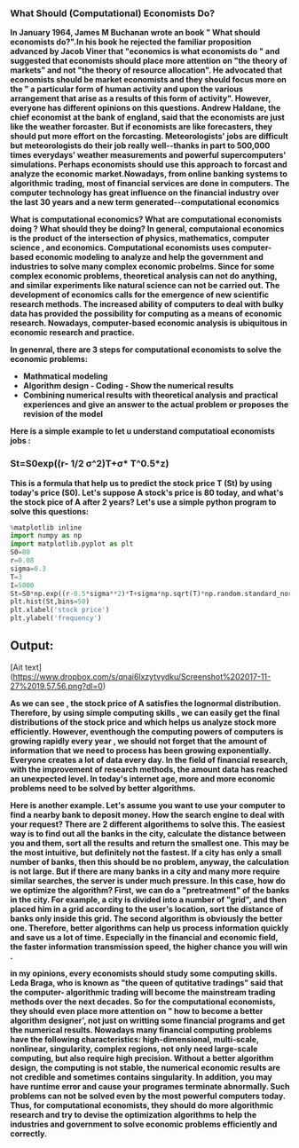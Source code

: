 
###  What Should (Computational) Economists Do?

**In January 1964,  James M Buchanan wrote an book " What should economists do?".In his book he 
 rejected the familiar proposition advanced by Jacob Viner that "economics is what economists do " and 
 suggested that economists should place more attention on "the theory of markets" and not "the theory of
 resource allocation". He advocated that economists should be market economists and they should focus 
 more on the " a particular form of human activity and upon the various arrangement that arise as a 
 results of this form of activity". However, everyone has different opinions on this questions. Andrew 
 Haldane, the chief economist at the bank of england, said that the economists are just like the weather 
 forcaster. But if economists are like forecasters, they should put more effort on the forcasting. 
 Meteorologists' jobs are difficult but  meteorologists do their job really well--thanks in part to 500,000 
 times everydays' weather measurements and powerful supercomputers' simulations. Perhaps 
 economists should use this approach to forcast and analyze the economic market.Nowadays, from 
 online banking systems to  algorithmic trading,  most of financial services are done in computers. The 
 computer technology has great influence on the financial industry over the last 30 years and a new term 
 generated--computational economics**

**What is computational economics? What are computational economists doing ? What should they be 
 doing?  In general, computaional economics is the product of the intersection of physics, mathematics, 
 computer science , and economics. Computational economists uses computer-based economic modeling 
 to analyze and help the government and industries to solve many complex economic probelms. Since for 
 some complex economic problems, theoretical analysis can not do anything, and similar experiments like 
 natural science can not be carried out. The development of economics calls  for the emergence of new 
 scientific research methods. The increased ability of computers to deal with bulky data has provided the 
 possibility for computing as a means of economic research. Nowadays, computer-based economic 
 analysis is ubiquitous in economic research and practice.**  
 
**In genenral, there are 3 steps for computational economists to solve the economic problems:**
   - **Mathmatical modeling**
   - **Algorithm design - Coding - Show the numerical results**
   - **Combining numerical results with theoretical analysis and practical experiences and  give an answer 
      to the actual problem or proposes the revision of the model**  

**Here is a simple example to let u understand computatioal economists jobs :**  
 
### St=S0exp((r- 1/2 σ^2)T+σ* T^0.5*z)

**This is a formula that help us to predict the stock price T (St) by using today's price (S0). Let's suppose
   A stock's price is 80 today, and what's the stock pice of A after 2 years? Let's use a simple python 
   program to solve this questions:**

```python
%matplotlib inline
import numpy as np
import matplotlib.pyplot as plt
S0=80
r=0.08
sigma=0.3
T=3
I=5000
St=S0*np.exp((r-0.5*sigma**2)*T+sigma*np.sqrt(T)*np.random.standard_normal(I))
plt.hist(St,bins=50)
plt.xlabel('stock price')
plt.ylabel('frequency')
```

## Output:
[Ait text] (https://www.dropbox.com/s/qnai6lxzytvydku/Screenshot%202017-11-27%2019.57.56.png?dl=0)

**As we can see , the stock price of A satisfies the lognormal distribution.  Therefore, by using simple 
computing skills , we can easily get the final distributions of the stock price and which helps us analyze stock more efficiently.  However, eventhough the computing powers of computers is growing rapidly every 
year , we should not forget that  the amount of information that we need to process has been growing 
exponentially. Everyone creates a lot of data every day. In the field of financial research, with the 
improvement of research methods, the amount data has reached an unexpected level.  In today's internet 
age, more and more economic problems need to be solved by better algorithms.**  


**Here is another example.  Let's assume you want to use your computer to find a nearby bank to deposit money. How the search engine to deal with your request? There are 2 different algorithems to solve this. The easiest way is to find out all the banks in the city, calculate the distance between you and them, sort all the results and return the smallest one. This may be the most intuitive, but definitely not the fastest. If a city has only a small number of banks, then this should be no problem, anyway, the calculation is not large. But if there are many banks in a city and many more require similar searches, the server is under much pressure. In this case, how do we optimize the algorithm? First, we can do a "pretreatment" of the banks in the city. For example, a city is divided into a number of "grid", and then placed him in a grid according to the user's location, sort the distance of banks only inside this grid.  The second algorithm is obviously the better one.  Therefore, better algorithms can help us process information quickly  and save us a lot of time. Especially in the financial and economic field,  the faster information transmission speed, the higher chance you will win .**


**in my opinions, every economists should study some computing skills. Leda  Braga, who is known as "the queen of    qutitative tradings" said that the computer- algorithmic trading will become the mainstream trading methods over the next decades.  So for the computational economists, they should even place more attention on " how to become a better algorithm designer', not just on writting some financial programs and get the numerical results.  Nowadays many financial computing problems have the following characteristics: high-dimensional, multi-scale, nonlinear, singularity, complex regions, not only need large-scale computing, but also require high precision. Without a better algorithm design, the computing is not stable, the numerical economic results are not credible and sometimes contains singularity. In addition, you may have runtime error and cause your programes terminate abnormally. Such problems can not be solved even by the most powerful computers today. Thus, for computational economists, they should do more algorithmic research and try to devise the optimization algorithms to help the industries and government to solve economic problems efficiently and correctly.**


